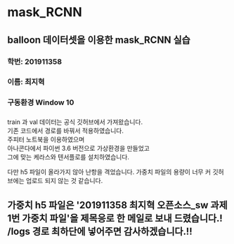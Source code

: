 # mask_RCNN
## balloon 데이터셋을 이용한 mask_RCNN 실습

### 학번: 201911358
### 이름: 최지혁

### 구동환경 Window 10
### 
train 과 val 데이터는 공식 깃허브에서 가져왔습니다.<br>
기존 코드에서 경로를 바꿔서 적용하였습니다.<br>
주피터 노트북을 이용하였으며 <br>
아나콘다에서 파이썬 3.6 버전으로 가상환경을 만들었고<br>
그에 맞는 케라스와 텐서플로를 설치하였습니다.

다만 h5 파일이 올라가지 않아 난항을 격었습니다. 가중치 파일의 용량이 너무 커 깃허브에는 업로드 되지 않는 것 같습니다. <br>
## 가중치 h5 파일은 '201911358 최지혁 오픈소스_sw 과제 1번 가중치 파일'을 제목응로 한 메일로 보내 드렸습니다.! /logs 경로 최하단에 넣어주면 감사하겠습니다.!!
